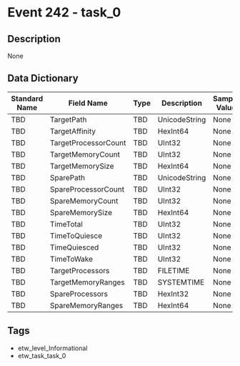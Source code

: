# Event 242 - task_0

## Description
None

## Data Dictionary
|Standard Name|Field Name|Type|Description|Sample Value|
|---|---|---|---|---|
|TBD|TargetPath|TBD|UnicodeString|None|None|
|TBD|TargetAffinity|TBD|HexInt64|None|None|
|TBD|TargetProcessorCount|TBD|UInt32|None|None|
|TBD|TargetMemoryCount|TBD|UInt32|None|None|
|TBD|TargetMemorySize|TBD|HexInt64|None|None|
|TBD|SparePath|TBD|UnicodeString|None|None|
|TBD|SpareProcessorCount|TBD|UInt32|None|None|
|TBD|SpareMemoryCount|TBD|UInt32|None|None|
|TBD|SpareMemorySize|TBD|HexInt64|None|None|
|TBD|TimeTotal|TBD|UInt32|None|None|
|TBD|TimeToQuiesce|TBD|UInt32|None|None|
|TBD|TimeQuiesced|TBD|UInt32|None|None|
|TBD|TimeToWake|TBD|UInt32|None|None|
|TBD|TargetProcessors|TBD|FILETIME|None|None|
|TBD|TargetMemoryRanges|TBD|SYSTEMTIME|None|None|
|TBD|SpareProcessors|TBD|HexInt32|None|None|
|TBD|SpareMemoryRanges|TBD|HexInt64|None|None|

## Tags
* etw_level_Informational
* etw_task_task_0
